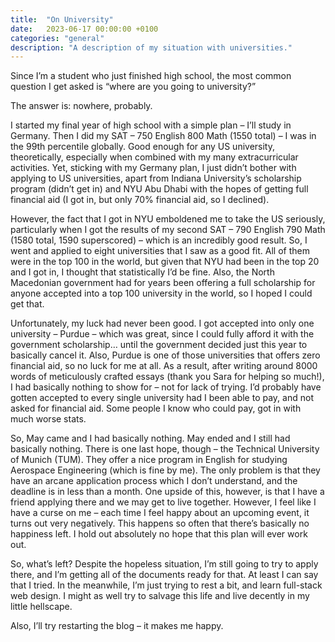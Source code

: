 ```yaml
---
title:  "On University"
date:   2023-06-17 00:00:00 +0100
categories: "general"
description: "A description of my situation with universities."
---
```

Since I’m a student who just finished high school, the most common question I get asked is “where are you going to university?”

The answer is: nowhere, probably.

I started my final year of high school with a simple plan – I’ll study in Germany. Then I did my SAT – 750 English 800 Math (1550 total) – I was in the 99th percentile globally. Good enough for any US university, theoretically, especially when combined with my many extracurricular activities. Yet, sticking with my Germany plan, I just didn’t bother with applying to US universities, apart from Indiana University’s scholarship program (didn’t get in) and NYU Abu Dhabi with the hopes of getting full financial aid (I got in, but only 70% financial aid, so I declined). 

However, the fact that I got in NYU emboldened me to take the US seriously, particularly when I got the results of my second SAT – 790 English 790 Math (1580 total, 1590 superscored) – which is an incredibly good result. So, I went and applied to eight universities that I saw as a good fit. All of them were in the top 100 in the world, but given that NYU had been in the top 20 and I got in, I thought that statistically I’d be fine. Also, the North Macedonian government had for years been offering a full scholarship for anyone accepted into a top 100 university in the world, so I hoped I could get that.

Unfortunately, my luck had never been good. I got accepted into only one university – Purdue – which was great, since I could fully afford it with the government scholarship… until the government decided just this year to basically cancel it. Also, Purdue is one of those universities that offers zero financial aid, so no luck for me at all. As a result, after writing around 8000 words of meticulously crafted essays (thank you Sara for helping so much!), I had basically nothing to show for – not for lack of trying. I’d probably have gotten accepted to every single university had I been able to pay, and not asked for financial aid. Some people I know who could pay, got in with much worse stats.

So, May came and I had basically nothing. May ended and I still had basically nothing. There is one last hope, though – the Technical University of Munich (TUM). They offer a nice program in English for studying Aerospace Engineering (which is fine by me). The only problem is that they have an arcane application process which I don’t understand, and the deadline is in less than a month. One upside of this, however, is that I have a friend applying there and we may get to live together. However, I feel like I have a curse on me – each time I feel happy about an upcoming event, it turns out very negatively. This happens so often that there’s basically no happiness left. I hold out absolutely no hope that this plan will ever work out.

So, what’s left? Despite the hopeless situation, I’m still going to try to apply there, and I’m getting all of the documents ready for that. At least I can say that I tried. In the meanwhile, I’m just trying to rest a bit, and learn full-stack web design. I might as well try to salvage this life and live decently in my little hellscape.

Also, I’ll try restarting the blog – it makes me happy.